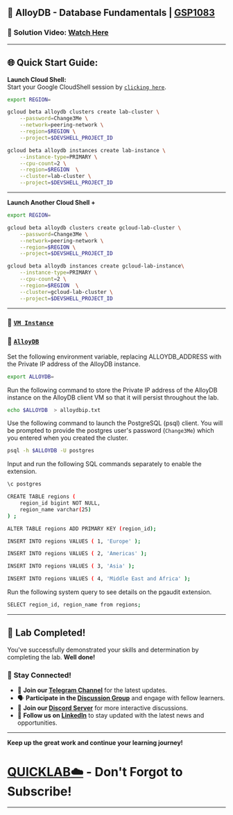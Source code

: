 

## 🚀 AlloyDB - Database Fundamentals | [GSP1083](https://www.cloudskillsboost.google/focuses/50122?parent=catalog)

### 🔗 **Solution Video:** [Watch Here](https://youtu.be/Mge1-SY1He0)

---

## 🌐 **Quick Start Guide:**

 **Launch Cloud Shell:**  
   Start your Google CloudShell session by [``clicking here``](https://console.cloud.google.com/home/dashboard?project=&pli=1&cloudshell=true).


```bash
export REGION=
```

```bash
gcloud beta alloydb clusters create lab-cluster \
    --password=Change3Me \
    --network=peering-network \
    --region=$REGION \
    --project=$DEVSHELL_PROJECT_ID

gcloud beta alloydb instances create lab-instance \
    --instance-type=PRIMARY \
    --cpu-count=2 \
    --region=$REGION  \
    --cluster=lab-cluster \
    --project=$DEVSHELL_PROJECT_ID
```
---

 **Launch Another Cloud Shell +**  

```bash
export REGION=
```

```bash
gcloud beta alloydb clusters create gcloud-lab-cluster \
    --password=Change3Me \
    --network=peering-network \
    --region=$REGION \
    --project=$DEVSHELL_PROJECT_ID

gcloud beta alloydb instances create gcloud-lab-instance\
    --instance-type=PRIMARY \
    --cpu-count=2 \
    --region=$REGION  \
    --cluster=gcloud-lab-cluster \
    --project=$DEVSHELL_PROJECT_ID
```

----

### 🔗 [``VM Instance``](https://console.cloud.google.com/compute/instances?referrer=search&project=)

### 🔗 [``AlloyDB``](https://console.cloud.google.com/alloydb/clusters?referrer=search&project=)



Set the following environment variable, replacing ALLOYDB_ADDRESS with the Private IP address of the AlloyDB instance.
```bash
export ALLOYDB=
```
Run the following command to store the Private IP address of the AlloyDB instance on the AlloyDB client VM so that it will persist throughout the lab.
```bash
echo $ALLOYDB  > alloydbip.txt 
```
Use the following command to launch the PostgreSQL (psql) client. You will be prompted to provide the postgres user's password (``Change3Me``) which you entered when you created the cluster.
```bash
psql -h $ALLOYDB -U postgres
```

Input and run the following SQL commands separately to enable the extension.
```bash
\c postgres
```
```bash
CREATE TABLE regions (
    region_id bigint NOT NULL,
    region_name varchar(25)
) ;

ALTER TABLE regions ADD PRIMARY KEY (region_id);
```
```bash
INSERT INTO regions VALUES ( 1, 'Europe' );

INSERT INTO regions VALUES ( 2, 'Americas' );

INSERT INTO regions VALUES ( 3, 'Asia' );

INSERT INTO regions VALUES ( 4, 'Middle East and Africa' );
```

Run the following system query to see details on the pgaudit extension.
```bash
SELECT region_id, region_name from regions;
```

---

## 🎉 **Lab Completed!**

You've successfully demonstrated your skills and determination by completing the lab. **Well done!**

### 🌟 **Stay Connected!**

- 🔔 **Join our [Telegram Channel](https://t.me/quiccklab)** for the latest updates.
- 🗣 **Participate in the [Discussion Group](https://t.me/Quicklabchat)** and engage with fellow learners.
- 💬 **Join our [Discord Server](https://discord.gg/7fAVf4USZn)** for more interactive discussions.
- 💼 **Follow us on [LinkedIn](https://www.linkedin.com/company/quicklab-linkedin/)** to stay updated with the latest news and opportunities.
  
---

**Keep up the great work and continue your learning journey!**

# [QUICKLAB☁️](https://www.youtube.com/@quick_lab) - Don't Forgot to Subscribe!

---
